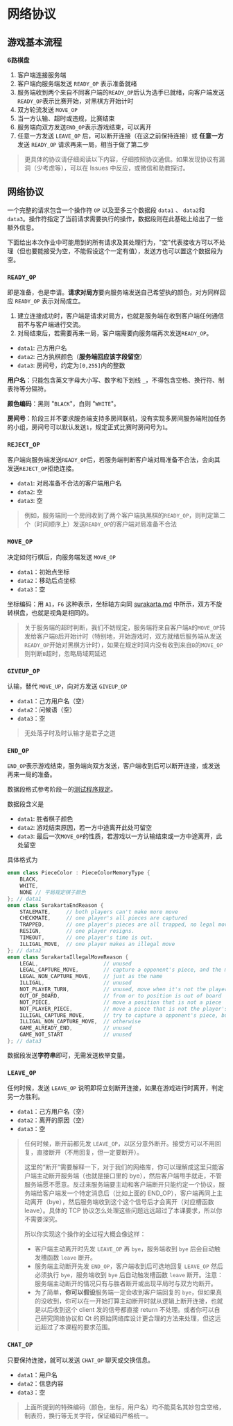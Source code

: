 # 网络协议

## 游戏基本流程

**6路棋盘**

1. 客户端连接服务端
2. 客户端向服务端发送 `READY_OP` 表示准备就绪
3. 服务端收到两个来自不同客户端的`READY_OP`后认为选手已就绪，向客户端发送`READY_OP`表示比赛开始，对黑棋方开始计时
4. 双方轮流发送 `MOVE_OP`
5. 当一方认输、超时或违规，比赛结束
6. 服务端向双方发送`END_OP`表示游戏结束，可以离开
7. 任意一方发送 `LEAVE_OP` 后，可以断开连接（在这之前保持连接）或 **任意一方**发送 `READY_OP` 请求再来一局，相当于做了第二步

> 更具体的协议请仔细阅读以下内容，仔细按照协议通信。如果发现协议有漏洞（少考虑等），可以在 Issues 中反应，或微信和助教探讨。

## 网络协议

一个完整的请求包含一个操作符 `OP` 以及至多三个数据段 `data1` 、 `data2`和`data3`。操作符指定了当前请求需要执行的操作，数据段则在此基础上给出了一些额外信息。

下面给出本次作业中可能用到的所有请求及其处理行为，"空"代表接收方可以不处理（但也要能接受为空，不能假设这个一定有值），发送方也可以置这个数据段为空。

### `READY_OP`

即是准备，也是申请。**请求对局方**要向服务端发送自己希望执的颜色，对方同样回应 `READY_OP` 表示对局成立。

1. 建立连接成功时，客户端是请求对局方，也就是服务端在收到客户端任何通信前不与客户端进行交流。
2. 对局结束后，若需要再来一局，客户端需要向服务端再次发送`READY_OP`。

- `data1`: 己方用户名
- `data2`: 己方执棋颜色（**服务端回应该字段留空**）
- `data3`: 房间号，约定为`[0,255]`内的整数

**用户名**：只能包含英文字母大小写、数字和下划线 `_`，不得包含空格、换行符、制表符等分隔符。

**颜色编码**：黑则 "`BLACK`"，白则 "`WHITE`"。

**房间号**：阶段三并不要求服务端支持多房间联机，没有实现多房间服务端附加任务的小组，房间号可以默认发送`1`，规定正式比赛时房间号为`1`。

### `REJECT_OP`

客户端向服务端发送`READY_OP`后，若服务端判断客户端对局准备不合法，会向其发送`REJECT_OP`拒绝连接。

- `data1`: 对局准备不合法的客户端用户名
- `data2`: 空
- `data3`: 空

> 例如，服务端同一个房间收到了两个客户端执黑棋的`READY_OP`，则判定第二个（时间顺序上）发送`READY_OP`的客户端对局准备不合法

### `MOVE_OP`

决定如何行棋后，向服务端发送 `MOVE_OP`

- `data1`：初始点坐标
- `data2`：移动后点坐标
- `data3`：空

坐标编码：用 `A1`，`F6` 这种表示，坐标轴方向同 [surakarta.md](../../guidance/surakarta/surakarta.md) 中所示，双方不旋转棋盘，也就是视角是相同的。

> 关于服务端的超时判断，我们不妨规定，服务端将来自客户端`A`的`MOVE_OP`转发给客户端`B`后开始计时（特别地，开始游戏时，双方就绪后服务端从发送`READY_OP`开始对黑棋方计时），如果在规定时间内没有收到来自`B`的`MOVE_OP`则判断`B`超时，忽略局域网延迟

### `GIVEUP_OP`

认输，替代 `MOVE_UP`，向对方发送 `GIVEUP_OP`

- `data1`：己方用户名（空）
- `data2`：问候语（空）
- `data3`：空

> 无处落子时及时认输才是君子之道

### `END_OP`
`END_OP`表示游戏结束，服务端向双方发送，客户端收到后可以断开连接，或发送再来一局的准备。

数据段格式参考阶段一的[测试程序规定](https://github.com/panjd123/Surakarta-RuleAiTest/blob/main/src/surakarta/)。

数据段含义是

- `data1`: 胜者棋子颜色
- `data2`: 游戏结束原因，若一方中途离开此处可留空
- `data3`: 最后一次`MOVE_OP`的性质，若游戏以一方认输结束或一方中途离开，此处留空

具体格式为
```c++
enum class PieceColor : PieceColorMemoryType {
    BLACK,
    WHITE,
    NONE // 平局规定棋子颜色
}; // data1
enum class SurakartaEndReason {
    STALEMATE,     // both players can't make more move
    CHECKMATE,     // one player's all pieces are captured
    TRAPPED,       // one player's pieces are all trapped, no legal move can be made.
    RESIGN,        // one player resigns.
    TIMEOUT,       // one player's time is out.
    ILLIGAL_MOVE,  // one player makes an illegal move
}; // data2
enum class SurakartaIllegalMoveReason {
    LEGAL,                     // unused
    LEGAL_CAPTURE_MOVE,        // capture a opponent's piece, and the move consists at least one corner loop
    LEGAL_NON_CAPTURE_MOVE,    // just as the name
    ILLIGAL,                   // unused
    NOT_PLAYER_TURN,           // unused, move when it's not the player's turn.
    OUT_OF_BOARD,              // from or to position is out of board
    NOT_PIECE,                 // move a position that is not a piece
    NOT_PLAYER_PIECE,          // move a piece that is not the player's
    ILLIGAL_CAPTURE_MOVE,      // try to capture a opponent's piece, but the move can't consist any corner loop
    ILLIGAL_NON_CAPTURE_MOVE,  // otherwise
    GAME_ALREADY_END,          // unused
    GAME_NOT_START             // unused
}; // data3
```

数据段发送**字符串**即可，无需发送枚举变量。

### `LEAVE_OP`

任何时候，发送 `LEAVE_OP` 说明即将立刻断开连接，如果在游戏进行时离开，判定另一方胜利。

- `data1`：己方用户名（空）
- `data2`：离开的原因（空）
- `data3`：空

> 任何时候，断开前都先发 `LEAVE_OP`，以区分意外断开。接受方可以不用回复，直接断开（不用回复，但一定要断开）。
>
> 这里的“断开”需要解释一下，对于我们的网络库，你可以理解成这里只能客户端主动断开服务端（也就是接口里的 bye），然后客户端甩手就走，不管服务端愿不愿意。反过来服务端要主动和客户端断开只能约定一个协议，服务端给客户端发一个特定消息后（比如上面的 END_OP），客户端再同上主动离开（bye），然后服务端收到这个这个信号后才会离开（对应槽函数 leave）。具体的 TCP 协议怎么处理这些问题远远超过了本课要求，所以你不需要深究。
>
> 所以你实现这个操作的全过程大概会像这样：
> 
> - 客户端主动离开时先发 `LEAVE_OP` 再 `bye`，服务端收到 `bye` 后会自动触发槽函数 `leave` 断开。
> - 服务端主动断开先发 `END_OP`，客户端收到后可选地回复 `LEAVE_OP` 然后必须执行 `bye`，服务端收到 `bye` 后自动触发槽函数 `leave` 断开。注意：服务端主动断开的情况只有与胜者断开或出现平局时与双方均断开。
> - 为了简单，**你可以假设**服务端一定会收到客户端回复的 `bye`，但如果真的没收到，你可以在一开始打算主动断开时就从逻辑上断开连接，也就是以后收到这个 client 发的信号都直接 return 不处理。或者你可以自己研究网络协议和 Qt 的原始网络库设计更合理的方法来处理，但这远远超过了本课程的要求范围。

### `CHAT_OP`

只要保持连接，就可以发送 `CHAT_OP` 聊天或交换信息。

- `data1`：用户名
- `data2`：信息内容
- `data3`：空

> 上面所提到的特殊编码（颜色，坐标，用户名）均不能莫名其妙包含空格，制表符，换行等无关字符，保证编码严格统一。
